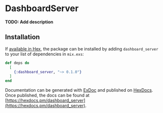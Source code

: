 # DashboardServer

**TODO: Add description**

## Installation

If [available in Hex](https://hex.pm/docs/publish), the package can be installed
by adding `dashboard_server` to your list of dependencies in `mix.exs`:

```elixir
def deps do
  [
    {:dashboard_server, "~> 0.1.0"}
  ]
end
```

Documentation can be generated with [ExDoc](https://github.com/elixir-lang/ex_doc)
and published on [HexDocs](https://hexdocs.pm). Once published, the docs can
be found at [https://hexdocs.pm/dashboard_server](https://hexdocs.pm/dashboard_server).

